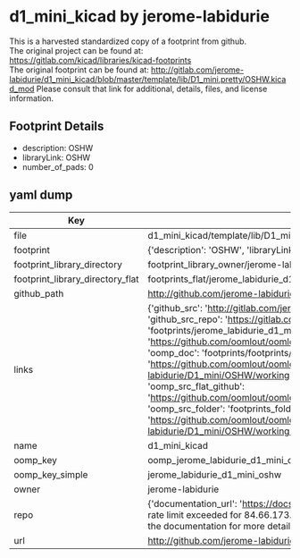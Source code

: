 # d1_mini_kicad by jerome-labidurie  
This is a harvested standardized copy of a footprint from github.  
The original project can be found at:  
https://gitlab.com/kicad/libraries/kicad-footprints  
The original footprint can be found at:
http://gitlab.com/jerome-labidurie/d1_mini_kicad/blob/master/template/lib/D1_mini.pretty/OSHW.kicad_mod
Please consult that link for additional, details, files, and license information.  
## Footprint Details
* description: OSHW  
* libraryLink: OSHW  
* number_of_pads: 0  
## yaml dump  
| Key | Value |  
| --- | --- |  
| file | d1_mini_kicad/template/lib/D1_mini.pretty/OSHW.kicad_mod |  
| footprint | {'description': 'OSHW', 'libraryLink': 'OSHW', 'number_of_pads': 0} |  
| footprint_library_directory | footprint_library_owner/jerome-labidurie_d1_mini_kicad |  
| footprint_library_directory_flat | footprints_flat/jerome_labidurie_d1_mini_oshw/working |  
| github_path | http://github.com/jerome-labidurie/d1_mini_kicad/blob/master/template/lib/D1_mini.pretty/OSHW.kicad_mod |  
| links | {'github_src': 'http://gitlab.com/jerome-labidurie/d1_mini_kicad/blob/master/template/lib/D1_mini.pretty/OSHW.kicad_mod', 'github_src_repo': 'https://gitlab.com/kicad/libraries/kicad-footprints', 'oomp_bot': 'footprints/jerome_labidurie_d1_mini_oshw/working', 'oomp_bot_github': 'https://github.com/oomlout/oomlout_oomp_footprint_bot/tree/main/footprints/jerome_labidurie_d1_mini_oshw/working', 'oomp_doc': 'footprints/footprints/jerome-labidurie/D1_mini/OSHW/working/', 'oomp_doc_github': 'https://github.com/oomlout/oomlout_oomp_footprint_doc/tree/main/footprints/footprints/jerome-labidurie/D1_mini/OSHW/working', 'oomp_src_flat': 'footprints_flat/footprints_flat/jerome_labidurie_d1_mini_oshw/working', 'oomp_src_flat_github': 'https://github.com/oomlout/oomlout_oomp_footprint_src/tree/main/footprints_flat/jerome_labidurie_d1_mini_oshw/working', 'oomp_src_folder': 'footprints_folder/footprints_folder/jerome-labidurie/D1_mini/OSHW/working', 'oomp_src_folder_github': 'https://github.com/oomlout/oomlout_oomp_footprint_src/tree/main/footprints_folder/jerome-labidurie/D1_mini/OSHW/working'} |  
| name | d1_mini_kicad |  
| oomp_key | oomp_jerome_labidurie_d1_mini_oshw |  
| oomp_key_simple | jerome_labidurie_d1_mini_oshw |  
| owner | jerome-labidurie |  
| repo | {'documentation_url': 'https://docs.github.com/rest/overview/resources-in-the-rest-api#rate-limiting', 'message': "API rate limit exceeded for 84.66.173.59. (But here's the good news: Authenticated requests get a higher rate limit. Check out the documentation for more details.)"} |  
| url | http://github.com/jerome-labidurie/d1_mini_kicad |  


